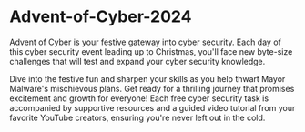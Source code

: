 # Advent-of-Cyber-2024

Advent of Cyber is your festive gateway into cyber security. Each day of this cyber security event leading up to Christmas, you'll face new byte-size challenges that will test and expand your cyber security knowledge.

Dive into the festive fun and sharpen your skills as you help thwart Mayor Malware's mischievous plans. Get ready for a thrilling journey that promises excitement and growth for everyone! Each free cyber security task is accompanied by supportive resources and a guided video tutorial from your favorite YouTube creators, ensuring you're never left out in the cold.
